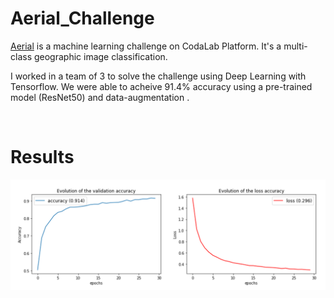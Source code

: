# Aerial_Challenge

[Aerial](https://codalab.lisn.upsaclay.fr/competitions/573) is a machine learning challenge on CodaLab Platform. It's a multi-class geographic image classification.

I worked in a team of 3 to solve the challenge using Deep Learning with Tensorflow. We were able to acheive 91.4% accuracy using a pre-trained model (ResNet50) and data-augmentation .

<br>

# Results

<img src="img/results.png"
    alt="Results of the model" width=820 />
